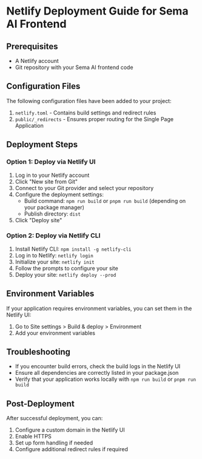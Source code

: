 # Netlify Deployment Guide for Sema AI Frontend

## Prerequisites

- A Netlify account
- Git repository with your Sema AI frontend code

## Configuration Files

The following configuration files have been added to your project:

1. `netlify.toml` - Contains build settings and redirect rules
2. `public/_redirects` - Ensures proper routing for the Single Page Application

## Deployment Steps

### Option 1: Deploy via Netlify UI

1. Log in to your Netlify account
2. Click "New site from Git"
3. Connect to your Git provider and select your repository
4. Configure the deployment settings:
   - Build command: `npm run build` or `pnpm run build` (depending on your package manager)
   - Publish directory: `dist`
5. Click "Deploy site"

### Option 2: Deploy via Netlify CLI

1. Install Netlify CLI: `npm install -g netlify-cli`
2. Log in to Netlify: `netlify login`
3. Initialize your site: `netlify init`
4. Follow the prompts to configure your site
5. Deploy your site: `netlify deploy --prod`

## Environment Variables

If your application requires environment variables, you can set them in the Netlify UI:

1. Go to Site settings > Build & deploy > Environment
2. Add your environment variables

## Troubleshooting

- If you encounter build errors, check the build logs in the Netlify UI
- Ensure all dependencies are correctly listed in your package.json
- Verify that your application works locally with `npm run build` or `pnpm run build`

## Post-Deployment

After successful deployment, you can:

1. Configure a custom domain in the Netlify UI
2. Enable HTTPS
3. Set up form handling if needed
4. Configure additional redirect rules if required
